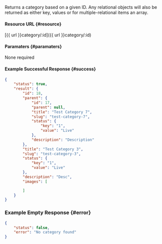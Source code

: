 <!--
@title GET category/:id
@author Moltin Ltd
@description Returns a category of the given ID

@sidebar 1
@family Category
@rate No
@auth Yes
@format JSON
@http GET
@version beta
-->
Returns a category based on a given ID. Any relational objects will also be returned as either key, values or for multiple-relational items an array.


#### Resource URL	{#resource}
[{{ url }}category/:id]({{ url }}category/:id)


#### Paramaters	{#paramaters}
None required


#### Example Successful Response	{#success}
``` json
{
    "status": true,
    "result": {
        "id": 18,
        "parent": {
            "id": 17,
            "parent": null,
            "title": "Test Category 7",
            "slug": "test-category-7",
            "status": {
                "key": "1",
                "value": "Live"
            },
            "description": "Description"
        },
        "title": "Test Category 3",
        "slug": "test-category-3",
        "status": {
            "key": "1",
            "value": "Live"
        },
        "description": "Desc",
        "images": [

        ]
    }
}
```


### Example Empty Response	{#error}
``` json
{
    "status": false,
    "error": "No category found"
}
```
